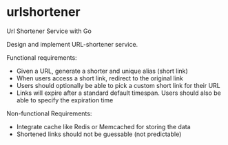 # urlshortener
Url Shortener Service with Go

Design and implement URL-shortener service.

Functional requirements:
 * Given a URL, generate a shorter and unique alias (short link)
 * When users access a short link, redirect to the original link
 * Users should optionally be able to pick a custom short link for their URL
 * Links will expire after a standard default timespan. Users should also be able to specify the expiration time

Non-functional Requirements:
 * Integrate cache like Redis or Memcached for storing the data
 * Shortened links should not be guessable (not predictable)
